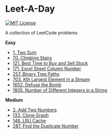 # Leet-A-Day

[![MIT License](https://img.shields.io/badge/License-MIT-blue.svg)](https://github.com/NickolasHKraus/leet-a-day/blob/master/LICENSE)

A collection of LeetCode problems

**Easy**
* [1. Two Sum](https://leetcode.com/problems/two-sum)
* [70. Climbing Stairs](https://leetcode.com/problems/climbing-stairs)
* [121. Best Time to Buy and Sell Stock](https://leetcode.com/problems/best-time-to-buy-and-sell-stock)
* [171. Excel Sheet Column Number](https://leetcode.com/problems/excel-sheet-column-number)
* [257. Binary Tree Paths](https://leetcode.com/problems/binary-tree-paths)
* [703. Kth Largest Element in a Stream](https://leetcode.com/problems/kth-largest-element-in-a-stream)
* [1652. Defuse the Bomb](https://leetcode.com/problems/defuse-the-bomb)
* [1805. Number of Different Integers in a String](https://leetcode.com/problems/number-of-different-integers-in-a-string)

**Medium**
* [2. Add Two Numbers](https://leetcode.com/problems/add-two-numbers)
* [133. Clone Graph](https://leetcode.com/problems/clone-graph)
* [146. LRU Cache](https://leetcode.com/problems/lru-cache)
* [287. Find the Duplicate Number](https://leetcode.com/problems/find-the-duplicate-number)
